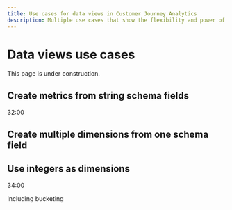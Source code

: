 ```yaml
---
title: Use cases for data views in Customer Journey Analytics
description: Multiple use cases that show the flexibility and power of data views in Customer Journey Analytics
---
```


# Data views use cases

This page is under construction.

## Create metrics from string schema fields

32:00

## Create multiple dimensions from one schema field

## Use integers as dimensions

34:00

Including bucketing